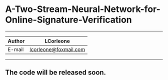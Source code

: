 A-Two-Stream-Neural-Network-for-Online-Signature-Verification
======


****
	
|Author|LCorleone|
|---|---
|E-mail|lcorleone@foxmail.com


****
## The code will be released soon.